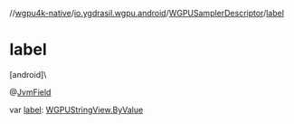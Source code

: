 //[wgpu4k-native](../../../index.md)/[io.ygdrasil.wgpu.android](../index.md)/[WGPUSamplerDescriptor](index.md)/[label](label.md)

# label

[android]\

@[JvmField](https://kotlinlang.org/api/core/kotlin-stdlib/kotlin.jvm/-jvm-field/index.html)

var [label](label.md): [WGPUStringView.ByValue](../-w-g-p-u-string-view/-by-value/index.md)